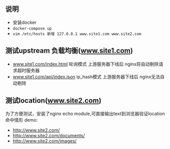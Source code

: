 ## 说明
- 安装docker
- `docker-compose up` 
- `vim /etc/hosts 新增 127.0.0.1 www.site1.com www.site2.com`

## 测试upstream 负载均衡(www.site1.com)
- www.site1.com/index.html 轮询模式 上游服务器下线后 nginx将自动剔除请求超时服务器
- www.site1.com/api/index.json ip_hash模式 上游服务器下线后 nginx无法自动剔除



## 测试location(www.site2.com)
为了方便测试，安装了nginx echo module,可直接输出text到浏览器验证location命中情形
demo:
- http://www.site2.com/
- http://www.site2.com/documents/
- http://www.site2.com/images/